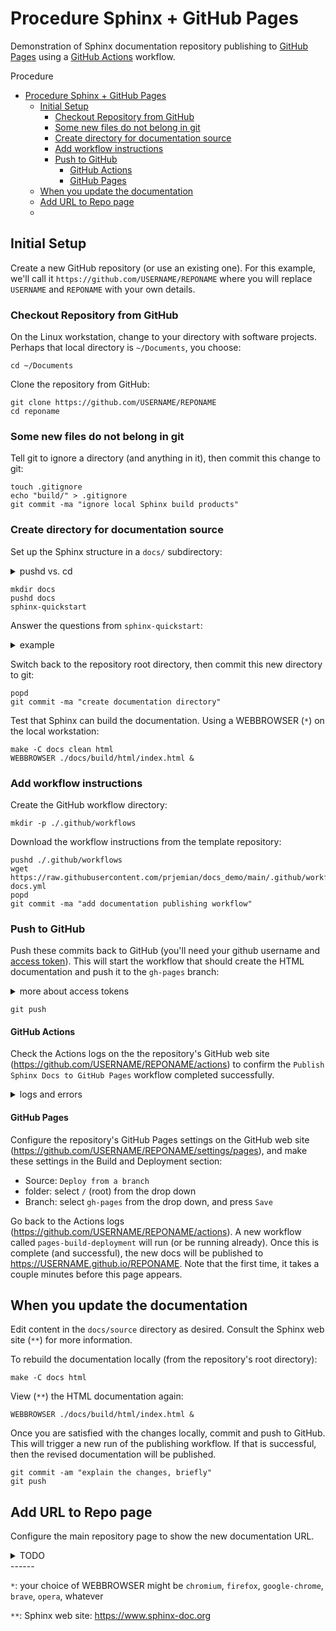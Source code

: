 # Procedure Sphinx + GitHub Pages

Demonstration of Sphinx documentation repository publishing to [GitHub
Pages](https://pages.github.com/) using a [GitHub
Actions](https://github.com/features/actions) workflow.

Procedure

- [Procedure Sphinx + GitHub Pages](#procedure-sphinx--github-pages)
  - [Initial Setup](#initial-setup)
    - [Checkout Repository from GitHub](#checkout-repository-from-github)
    - [Some new files do not belong in git](#some-new-files-do-not-belong-in-git)
    - [Create directory for documentation source](#create-directory-for-documentation-source)
    - [Add workflow instructions](#add-workflow-instructions)
    - [Push to GitHub](#push-to-github)
      - [GitHub Actions](#github-actions)
      - [GitHub Pages](#github-pages)
  - [When you update the documentation](#when-you-update-the-documentation)
  - [Add URL to Repo page](#add-url-to-repo-page)
  - [</details>](#details)

## Initial Setup

Create a new GitHub repository (or use an existing one).
For this example, we'll call it `https://github.com/USERNAME/REPONAME`
where you will replace `USERNAME` and `REPONAME` with your
own details.

### Checkout Repository from GitHub

On the Linux workstation, change to your directory with software
projects. Perhaps that local directory is `~/Documents`, you choose:

    cd ~/Documents

Clone the repository from GitHub:

    git clone https://github.com/USERNAME/REPONAME
    cd reponame

### Some new files do not belong in git

Tell git to ignore a directory (and anything in it), then commit this change to
git:

    touch .gitignore
    echo "build/" > .gitignore
    git commit -ma "ignore local Sphinx build products"

### Create directory for documentation source

Set up the Sphinx structure in a `docs/` subdirectory:

<details>
<summary>pushd vs. cd</summary>
Here, we use `pushd` to change directories, since later, `popd` will remember
the directory where we started.  Think of `pushd` and `popd` as a smart
implementation of `cd` that remembers.
</details>

    mkdir docs
    pushd docs
    sphinx-quickstart

Answer the questions from `sphinx-quickstart`:

<details>
<summary>example</summary>
<code>sphinx-quickstart</code> is a <em>question and answer</em> process that configures your documentation
with details specific to your project.  The results are stored in the
<code>source/conf.py</code> and <code>index.rst</code> files.
They can be changed by you as you choose.

    Welcome to the Sphinx 5.1.1 quickstart utility.

    Please enter values for the following settings (just press Enter to
    accept a default value, if one is given in brackets).

    Selected root path: .

    You have two options for placing the build directory for Sphinx output.
    Either, you use a directory "_build" within the root path, or you separate
    "source" and "build" directories within the root path.
    > Separate source and build directories (y/n) [n]: y

    The project name will occur in several places in the built documentation.
    > Project name: Documentation Repository
    > Author name(s): Pete Jemian
    > Project release []: 0.0.1

    If the documents are to be written in a language other than English,
    you can select a language here by its language code. Sphinx will then
    translate text that it generates into that language.

    For a list of supported codes, see
    https://www.sphinx-doc.org/en/master/usage/configuration.html#confval-language.
    > Project language [en]:

    Creating file ~/Documents/REPONAME/docs/source/conf.py.
    Creating file ~/Documents/REPONAME/docs/source/index.rst.
    Creating file ~/Documents/REPONAME/docs/Makefile.
    Creating file ~/Documents/REPONAME/docs/make.bat.

    Finished: An initial directory structure has been created.

    You should now populate your master file ~/Documents/REPONAME/docs/source/index.rst and create other documentation
    source files. Use the Makefile to build the docs, like so:
       make builder
    where "builder" is one of the supported builders, e.g. html, latex or linkcheck.
</details>

Switch back to the repository root directory, then commit this new directory to git:

    popd
    git commit -ma "create documentation directory"

Test that Sphinx can build the documentation. Using a WEBBROWSER (`*`) on
the local workstation:

    make -C docs clean html
    WEBBROWSER ./docs/build/html/index.html &

### Add workflow instructions

Create the GitHub workflow directory:

    mkdir -p ./.github/workflows

Download the workflow instructions from the template repository:

    pushd ./.github/workflows
    wget https://raw.githubusercontent.com/prjemian/docs_demo/main/.github/workflows/publish-docs.yml
    popd
    git commit -ma "add documentation publishing workflow"

### Push to GitHub

Push these commits back to GitHub (you\'ll need your github username and [access token](https://docs.github.com/en/authentication/keeping-your-account-and-data-secure/creating-a-personal-access-token)). This will start the workflow that should create
the HTML documentation and push it to the `gh-pages` branch:

<details>
<summary>more about access tokens</summary>
Instead of passwords, GitHub now requires remote users to setup and use a <em>personal access token</em> for authentication during <code>git push</code> and others steps that require credentials.

A web search for <em>GitHub personal access token</em> should return many links to help on this.  One such link, https://www.howtogeek.com/devops/how-to-set-up-https-personal-access-tokens-for-github-authentication/, provides a good explanation about this PAT and how to manage it locally.

CAUTION: Do <b color="red">NOT</b> put the token in any file that will push it to GitHub.  This would publish your credentials for any hacker anywhere to take over your GitHub account!

But ..., we've all done something like that at one time or another.  Or committed a really big file that should not remain in the repository.

<b>Q</b>: How to remove such a push from the repo entirely (not just undo in later commit)?

<b>A</b>: Web search for <em>git revert commit</em>.  One link: https://www.theserverside.com/tutorial/How-to-git-revert-a-commit-A-simple-undo-changes-example
</details>

    git push


#### GitHub Actions

Check the Actions logs on the the repository\'s GitHub web site
(<https://github.com/USERNAME/REPONAME/actions>) to confirm the
`Publish Sphinx Docs to GitHub Pages` workflow completed successfully.

<details>
<summary>logs and errors</summary>
TODO: Explain about errors in the Actions and how to diagnose
What could go wrong?  Not likely to be your source code if you built it locally.
More likely to be:

* software versions
* missing packages
* YAML file errors
* random brownout in GitHub Actions service
</details>

#### GitHub Pages

Configure the repository\'s GitHub Pages settings on the GitHub web site
(<https://github.com/USERNAME/REPONAME/settings/pages>), and make these
settings in the Build and Deployment section:

- Source: `Deploy from a branch`
- folder: select `/` (root) from the drop down
- Branch: select `gh-pages` from the drop down, and press `Save`

Go back to the Actions logs
(<https://github.com/USERNAME/REPONAME/actions>). A new workflow called
`pages-build-deployment` will run (or be running already). Once this is
complete (and successful), the new docs will be published to
<https://USERNAME.github.io/REPONAME>. Note that the first time, it
takes a couple minutes before this page appears.

## When you update the documentation

Edit content in the `docs/source` directory as desired. Consult the
Sphinx web site (`**`) for more information.

To rebuild the documentation locally (from the repository\'s root
directory):

    make -C docs html

View (`**`) the HTML documentation again:

    WEBBROWSER ./docs/build/html/index.html &

Once you are satisfied with the changes locally, commit and push to
GitHub. This will trigger a new run of the publishing workflow. If that
is successful, then the revised documentation will be published.

    git commit -am "explain the changes, briefly"
    git push

## Add URL to Repo page

Configure the main repository page to show the new documentation URL.

<details>
<summary>TODO</summary>
</details>
------

`*`: your choice of WEBBROWSER might be `chromium`, `firefox`,
    `google-chrome`, `brave`, `opera`, whatever

`**`: Sphinx web site: <https://www.sphinx-doc.org>
